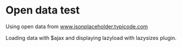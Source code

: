 # Open data test
<article>
	<p>Using open data from <a href="https://jsonplaceholder.typicode.com/photos/" target="_blank">www.jsonplaceholder.typicode.com</a></p>
	<p>Loading data with $ajax and displaying lazyload with lazysizes plugin.</p>
</article>
